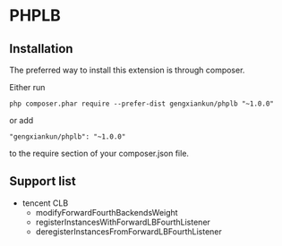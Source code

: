 # PHPLB

## Installation
The preferred way to install this extension is through composer.

Either run

`php composer.phar require --prefer-dist gengxiankun/phplb "~1.0.0"`

or add

`"gengxiankun/phplb": "~1.0.0"`

to the require section of your composer.json file.

## Support list
- tencent CLB
	- modifyForwardFourthBackendsWeight
	- registerInstancesWithForwardLBFourthListener
	- deregisterInstancesFromForwardLBFourthListener